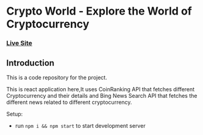 # Crypto World - Explore the World of Cryptocurrency

 
### [Live Site](https://festive-goodall-914aae.netlify.app/)

## Introduction
This is a code repository for the project. 

This is react application here,It uses  CoinRanking API that fetches different Cryptocurrency and their details and Bing News Search API that fetches the different news related to different cryptocurrency.


Setup:
- run ```npm i && npm start``` to start development server
